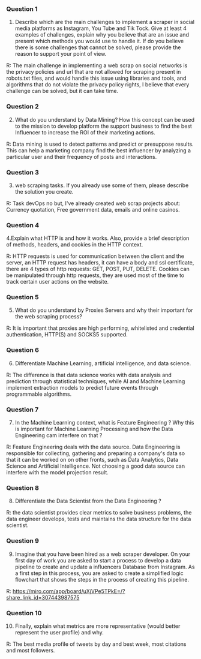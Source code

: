 ### Question 1

1. Describe which are the main challenges to implement a scraper in social media
platforms as Instagram, You Tube and Tik Tock. Give at least 4 examples of
challenges, explain why you believe that are an issue and present which
methods you would use to handle it. If do you believe there is some challenges
that cannot be solved, please provide the reason to support your point of view.

R: The main challenge in implementing a web scrap on social networks is the
privacy policies and url that are not allowed for scraping present
in robots.txt files, and would handle this issue using libraries and
tools, and algorithms that do not violate the privacy policy rights,
I believe that every challenge can be solved, but it can take time.

### Question 2

2. What do you understand by Data Mining? How this concept can be used to the
mission to develop platform the support business to find the best Influencer to
increase the ROI of their marketing actions. 

R: Data mining is used to detect patterns and predict or presuppose results. 
This can help a marketing company find the best influencer by analyzing a 
particular user and their frequency of posts and interactions.

### Question 3

3. web scraping tasks. If you already use some of them, please describe the
solution you create. 

R: Task devOps no but, I've already created web scrap projects about: Currency quotation, Free government data,
emails and online casinos.

### Question 4

4.Explain what HTTP is and how it works. Also, provide a brief description of
methods, headers, and cookies in the HTTP context.

R: HTTP requests is used for communication between the client and the server,
an HTTP request has headers, it can have a body and ssl certificate, 
there are 4 types of http requests: GET, POST, PUT, DELETE. 
Cookies can be manipulated through http requests, they are used most of
the time to track certain user actions on the website.

### Question 5

5. What do you understand by Proxies Servers and why their important for the web
scraping process? 

R: It is important that proxies are high performing, whitelisted and
credential authentication, HTTP(S) and SOCKS5 supported.

### Question 6

6. Differentiate Machine Learning, artificial intelligence, and data science.

R: The difference is that data science works with data analysis and prediction through 
statistical techniques, while AI and Machine Learning implement extraction models
to predict future events through programmable algorithms.

### Question 7

7. In the Machine Learning context, what is Feature Engineering ? Why this is
important for Machine Learning Processing and how the Data Engineering cam
interfere on that ? 

R: Feature Engineering deals with the data source. Data Engineering is responsible for collecting,
gathering and preparing a company's data so that it can be worked on on other fronts,
such as Data Analytics, Data Science and Artificial Intelligence.
Not choosing a good data source can interfere with the model projection result.

### Question 8

8. Differentiate the Data Scientist from the Data Engineering ?

R: the data scientist provides clear metrics to solve business problems, the data engineer develops, 
tests and maintains the data structure for the data scientist.

### Question 9

9. Imagine that you have been hired as a web scraper developer. On your first day
of work you are asked to start a process to develop a data pipeline to create and
update a influencers Database from Instagram. As a first step in this process,
you are asked to create a simplified logic flowchart that shows the steps in the
process of creating this pipeline.

R: https://miro.com/app/board/uXjVPe5TPkE=/?share_link_id=307443987575

### Question 10

10. Finally, explain what metrics are more representative (would better represent the user
profile) and why.

R: The best media profile of tweets by day and best week, most citations and most followers.
